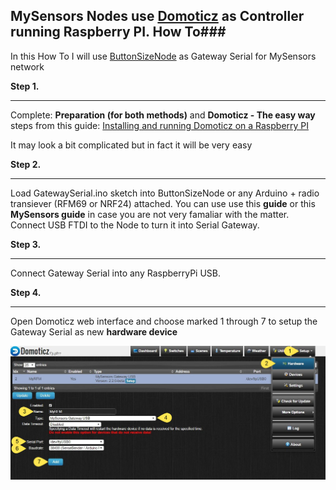 ## MySensors Nodes use [Domoticz](https://domoticz.com/) as Controller running Raspberry PI. How To###

In this How To I will use [ButtonSizeNode](https://github.com/EasySensors/ButtonSizeNode) as Gateway Serial for MySensors network

**Step 1.**
****
Complete: **Preparation (for both methods)** and  **Domoticz - The easy way** steps from this guide:
[ Installing and running Domoticz on a Raspberry PI](https://www.domoticz.com/wiki/Installing_and_running_Domoticz_on_a_Raspberry_PI)

It may look a bit complicated but in fact it will be very easy

**Step 2.**
****

Load GatewaySerial.ino sketch into ButtonSizeNode or any Arduino + radio transiever (RFM69 or NRF24) attached. You can use use this **guide** or this **MySensors guide** in case you are not very famaliar with the matter.
Connect USB FTDI to the Node to turn it into Serial Gateway.

**Step 3.**
****
Connect Gateway Serial into any RaspberryPi USB.

**Step 4.**
****

Open Domoticz web interface and choose marked 1 through 7 to setup the Gateway Serial as new **hardware device**  

![hardware device](https://github.com/EasySensors/ButtonSizeNode/blob/master/pics/domotizHrdwre.jpg?raw=true)